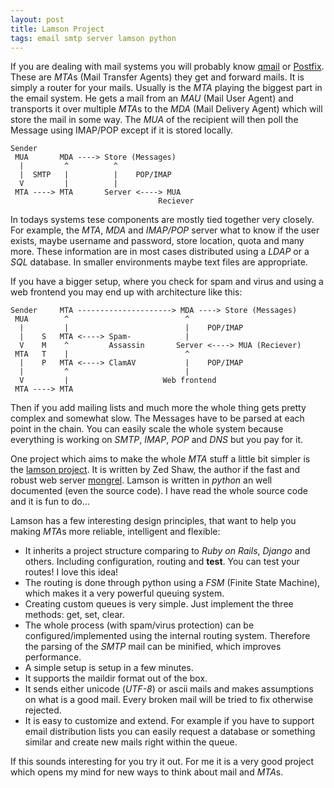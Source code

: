 ```yaml
---
layout: post
title: Lamson Project
tags: email smtp server lamson python
---
```


If you are dealing with mail systems you will probably know [qmail](http://www.qmail.org/) or [Postfix](www.postfix.org). These are *MTA*s (Mail Transfer Agents) they get and forward mails. It is simply a router for your mails. Usually is the *MTA* playing the biggest part in the email system. He gets a mail from an *MAU* (Mail User Agent) and transports it over multiple *MTA*s to the *MDA* (Mail Delivery Agent) which will store the mail in some way. The *MUA* of the recipient will then poll the Message using IMAP/POP except if it is stored locally.

    Sender
     MUA       MDA ----> Store (Messages)
      |         ^          ^
      |  SMTP   |          |    POP/IMAP
      V         |          |
     MTA ----> MTA       Server <----> MUA
                                     Reciever

In todays systems tese components are mostly tied together very closely. For example, the *MTA*, *MDA* and *IMAP/POP* server what to know if the user exists, maybe username and password, store location, quota and many more. These information are in most cases distributed using a *LDAP* or a *SQL* database. In smaller environments maybe text files are appropriate.

If you have a bigger setup, where you check for spam and virus and using a web frontend you may end up with architecture like this:
     
    Sender     MTA ---------------------> MDA ----> Store (Messages)
     MUA        ^                          ^
      |         |                          |    POP/IMAP
      |    S   MTA <----> Spam-            |
      V    M    ^         Assassin       Server <----> MUA (Reciever)
     MTA   T    |                          ^
      |    P   MTA <----> ClamAV           |    POP/IMAP
      |         ^                          |
      V         |                     Web frontend
     MTA ----> MTA

Then if you add mailing lists and much more the whole thing gets pretty complex and somewhat slow. The Messages have to be parsed at each point in the chain. You can easily scale the whole system because everything is working on *SMTP*, *IMAP*, *POP* and *DNS* but you pay for it.

One project which aims to make the whole *MTA* stuff a little bit simpler is the [lamson project](http://lamsonproject.org). It is written by Zed Shaw, the author if the fast and robust web server [mongrel](http://mongrel.rubyforge.org/). Lamson is written in *python* an well documented (even the source code). I have read the whole source code and it is fun to do...

Lamson has a few interesting design principles, that want to help you making *MTA*s more reliable, intelligent and flexible:

- It inherits a project structure comparing to *Ruby on Rails*, *Django* and others. Including configuration, routing and **test**. You can test your routes! I love this idea!
- The routing is done through python using a *FSM* (Finite State Machine), which makes it a very powerful queuing system.
- Creating custom queues is very simple. Just implement the three methods: get, set, clear.
- The whole process (with spam/virus protection) can be configured/implemented using the internal routing system. Therefore the parsing of the *SMTP* mail can be minified, which improves performance.
- A simple setup is setup in a few minutes.
- It supports the maildir format out of the box.
- It sends either unicode (*UTF-8*) or ascii mails and makes assumptions on what is a good mail. Every broken mail will be tried to fix otherwise rejected.
- It is easy to customize and extend. For example if you have to support email distribution lists you can easily request a database or something similar and create new mails right within the queue.

If this sounds interesting for you try it out. For me it is a very good project which opens my mind for new ways to think about mail and *MTA*s. 
